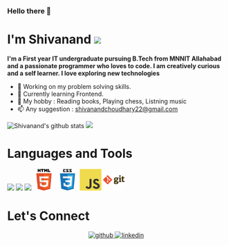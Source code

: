 ### Hello there 👋
 
 # I'm Shivanand <img src="https://gifimage.net/wp-content/uploads/2018/05/smile-animated-gif-3.gif" width="30"  >

**I'm a First year IT undergraduate pursuing B.Tech from MNNIT Allahabad and a passionate programmer who loves to code. I am creatively curious and a self learner. I love exploring new technologies**


- 🔭 Working on my problem solving skills.
- 🌱 Currently learning Frontend.
- 🎨 My hobby : Reading books, Playing chess, Listning music
- 📫 Any suggestion : shivanandchoudhary22@gmail.com

![Shivanand's github stats](https://github-readme-stats.vercel.app/api?username=pinnacle20&show_icons=true&hide_border=true&hide=["stars"])
<img height="195em" src="https://github-readme-stats.vercel.app/api/top-langs/?username=pinnacle20&exclude_repo=KNN-Image-Classification&show_icons=true&hide_border=true&layout=compact&langs_count=8"/>


# Languages and Tools

<img src="https://upload.wikimedia.org/wikipedia/commons/1/18/ISO_C%2B%2B_Logo.svg"  height="50px"> <img src="https://cdn.iconscout.com/icon/free/png-512/c-programming-569564.png"  height="50px"> <img src="https://www.python.org/static/opengraph-icon-200x200.png"  height="50px">
<img src="https://raw.githubusercontent.com/github/explore/80688e429a7d4ef2fca1e82350fe8e3517d3494d/topics/html/html.png"  height="50px"> 
<img src="https://raw.githubusercontent.com/github/explore/80688e429a7d4ef2fca1e82350fe8e3517d3494d/topics/css/css.png"  height="50px">
<img src="https://raw.githubusercontent.com/github/explore/80688e429a7d4ef2fca1e82350fe8e3517d3494d/topics/javascript/javascript.png"  height="50px">
<img src="https://raw.githubusercontent.com/github/explore/80688e429a7d4ef2fca1e82350fe8e3517d3494d/topics/git/git.png"  height="50px"> 

# Let's Connect

<p align="center">
<a href="https://github.com/pinnacle20" target="_blank">
<img src=https://img.shields.io/badge/github-%2324292e.svg?&style=for-the-badge&logo=github&logoColor=white alt=github style="margin-bottom: 5px;" />
</a>
</a>
<a href="https://www.linkedin.com/in/pinnacle20/" target="_blank">
<img src=https://img.shields.io/badge/linkedin-%231E77B5.svg?&style=for-the-badge&logo=linkedin&logoColor=white alt=linkedin style="margin-bottom: 5px;" />
</a>

</a>  
</p> 
